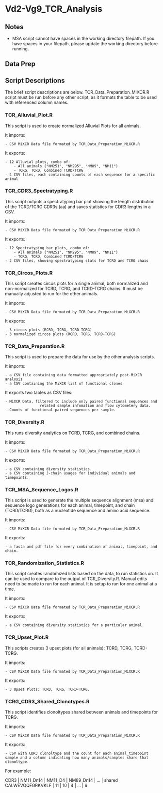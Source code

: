 # Vd2-Vg9_TCR_Analysis

## Notes

- MSA script cannot have spaces in the working directory filepath. If you have spaces in your filepath, please update the working directory before running.

## Data Prep


## Script Descriptions

The brief script descriptions are below. TCR_Data_Preparation_MiXCR.R script must be run before any other script, as it formats the table to be used with referenced column names.

### TCR_Alluvial_Plot.R

This script is used to create normalized Alluvial Plots for all animals. 

It imports:

    - CSV MiXCR Data file formated by TCR_Data_Preparation_MiXCR.R

It exports: 

    - 12 Alluvial plots, combo of:
        - All animals ("NM251", "NM295", "NM89", "NM11")
        - TCRG, TCRD, Combined TCRD/TCRG
    - 4 CSV files, each containing counts of each sequence for a specific animal

### TCR_CDR3_Spectratyping.R

This script outputs a spectratyping bar plot showing the length distribution  of the TCRD/TCRG CDR3s (aa) and saves statistics for CDR3 lengths in a CSV.

It imports:

    - CSV MiXCR Data file formated by TCR_Data_Preparation_MiXCR.R

It exports: 

    - 12 Spectratyping bar plots, combo of:
        - All animals ("NM251", "NM295", "NM89", "NM11")
        - TCRG, TCRD, Combined TCRD/TCRG
    - 2 CSV files, showing spectratyping stats for TCRD and TCRG chais

### TCR_Circos_Plots.R

This script creates circos plots for a single animal, both normalized and non-normalized for TCRD, TCRG, and TCRD-TCRG chains. It must be manually adjusted to run for the other animals.

It imports:

    - CSV MiXCR Data file formated by TCR_Data_Preparation_MiXCR.R

It exports: 

    - 3 circos plots (RCRD, TCRG, TCRD-TCRG)
    - 3 normalized circos plots (RCRD, TCRG, TCRD-TCRG)

### TCR_Data_Preparation.R

This script is used to prepare the data for use by the other analysis scripts. 

It imports:

    - a CSV file containing data formatted appropriately post-MiXCR analysis
    - a CSV containing the MiXCR list of functional clones

It exports two tables as CSV files: 

    - MiXCR Data, filtered to include only paired functional sequences and 
                    related sample infomation and flow cytometery data.
    - Counts of functional paired sequences per sample.

### TCR_Diversity.R

This runs diversity analytics on TCRD, TCRG, and combined chains. 

It imports:

    - CSV MiXCR Data file formated by TCR_Data_Preparation_MiXCR.R

It exports: 

    - a CSV containing diversity statistics.
    - a CSV containing J-chain usages for individual animals and timepoints.

### TCR_MSA_Sequence_Logos.R

This script is used to generate the multiple sequence alignment (msa) and sequence logo generations for each animal, timepoint, and chain (TCRD/TCRG), both as a nucleotide sequence and amino acid sequence.

It imports:

    - CSV MiXCR Data file formated by TCR_Data_Preparation_MiXCR.R

It exports: 

    - a fasta and pdf file for every combination of animal, timepoint, and chain.

### TCR_Randomization_Statistics.R

This script creates randomized lists based on the data, to run statistics on. It can be used to compare to the output of TCR_Diversity.R. Manual edits need to be made to run for each animal. It is setup to run for one animal at a time.

It imports:

    - CSV MiXCR Data file formated by TCR_Data_Preparation_MiXCR.R

It exports: 

    - a CSV containing diversity statistics for a particular animal.

### TCR_Upset_Plot.R

This scripts creates 3 upset plots (for all animals): TCRD, TCRG, TCRD-TCRG.

It imports:

    - CSV MiXCR Data file formated by TCR_Data_Preparation_MiXCR.R

It exports: 

    - 3 Upset Plots: TCRD, TCRG, TCRD-TCRG.

### TCRG_CDR3_Shared_Clonotypes.R

This script identifies clonoltypes  shared between animals and timepoints for TCRG.

It imports:

    - CSV MiXCR Data file formated by TCR_Data_Preparation_MiXCR.R

It exports: 

    - CSV with CDR3 clonoltype and the count for each animal_timepoint sample and a column indicating how many animals/samples share that clonoltype.

For example:

CDR3             | NM11_Dn14 | NM11_D4 | NM89_Dn14 | ... | shared
CALWEVQQFGRKVKLF | 11        | 10      | 4         | ... | 6